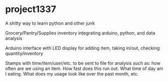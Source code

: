 # project1337
A shitty way to learn python and other junk

Grocery/Pantry/Supplies inventory integrating arduino, python, and data analysis

Arduino interface with LED display for adding item, taking in/out, checking quantity/inventory

Stamps with time/item/user/etc. to be sent to file for analysis such as: how often are we using an item. How fast does this run out. What time of day am I eating. What does my usage look like over the past month, etc. 
